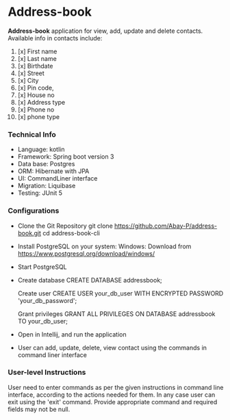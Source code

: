 # Address-book
**Address-book** application for view, add, update and delete contacts.
Available info in contacts include:
1. [x] First name
2. [x] Last name
3. [x] Birthdate
4. [x] Street
5. [x] City
6. [x] Pin code,
7. [x] House no
8. [x] Address type
9. [x] Phone no
10. [x] phone type

### **Technical Info** 

* Language: kotlin
* Framework: Spring boot version 3
* Data base: Postgres
* ORM: Hibernate with JPA
* UI: CommandLiner interface
* Migration: Liquibase
* Testing: JUnit 5

### Configurations
* Clone the Git Repository
   git clone https://github.com/Abay-P/address-book.git
   cd address-book-cli
* Install PostgreSQL on your system:
   Windows: Download from https://www.postgresql.org/download/windows/
* Start PostgreSQL
* Create database
   CREATE DATABASE addressbook;

   Create user
   CREATE USER your_db_user WITH ENCRYPTED PASSWORD 'your_db_password';

   Grant privileges
   GRANT ALL PRIVILEGES ON DATABASE addressbook TO your_db_user;
* Open in Intellij, and run the application
* User can add, update, delete, view contact using the commands in command liner interface

### User-level Instructions

User need to enter commands as per the given instructions in command line interface, according to the actions needed for them. In any case user can exit using the 'exit' command. Provide appropriate command and required fields may not be null.